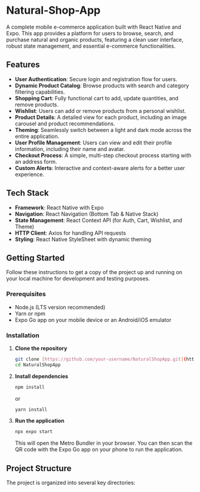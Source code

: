 # Natural-Shop-App

A complete mobile e-commerce application built with React Native and Expo. This app provides a platform for users to browse, search, and purchase natural and organic products, featuring a clean user interface, robust state management, and essential e-commerce functionalities.

## Features

-   **User Authentication**: Secure login and registration flow for users.
-   **Dynamic Product Catalog**: Browse products with search and category filtering capabilities.
-   **Shopping Cart**: Fully functional cart to add, update quantities, and remove products.
-   **Wishlist**: Users can add or remove products from a personal wishlist.
-   **Product Details**: A detailed view for each product, including an image carousel and product recommendations.
-   **Theming**: Seamlessly switch between a light and dark mode across the entire application.
-   **User Profile Management**: Users can view and edit their profile information, including their name and avatar.
-   **Checkout Process**: A simple, multi-step checkout process starting with an address form.
-   **Custom Alerts**: Interactive and context-aware alerts for a better user experience.

## Tech Stack

-   **Framework**: React Native with Expo
-   **Navigation**: React Navigation (Bottom Tab & Native Stack)
-   **State Management**: React Context API (for Auth, Cart, Wishlist, and Theme)
-   **HTTP Client**: Axios for handling API requests
-   **Styling**: React Native StyleSheet with dynamic theming

## Getting Started

Follow these instructions to get a copy of the project up and running on your local machine for development and testing purposes.

### Prerequisites

-   Node.js (LTS version recommended)
-   Yarn or npm
-   Expo Go app on your mobile device or an Android/iOS emulator

### Installation

1.  **Clone the repository**
    ```sh
    git clone [https://github.com/your-username/NaturalShopApp.git](https://github.com/your-username/NaturalShopApp.git)
    cd NaturalShopApp
    ```

2.  **Install dependencies**
    ```sh
    npm install
    ```
    or
    ```sh
    yarn install
    ```

3.  **Run the application**
    ```sh
    npx expo start
    ```
    This will open the Metro Bundler in your browser. You can then scan the QR code with the Expo Go app on your phone to run the application.

## Project Structure

The project is organized into several key directories:
